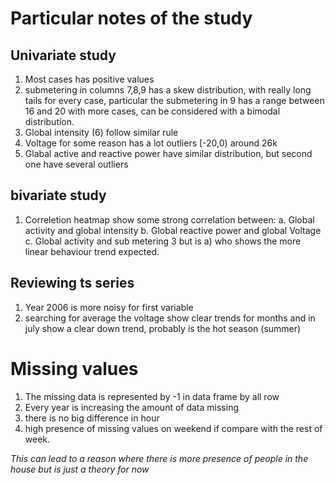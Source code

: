 # Particular notes of the study

## Univariate study

1. Most cases has positive values 
2. submetering in columns 7,8,9 has a skew distribution, with really long tails for every case, particular the submetering in 9 has a range between 16 and 20 with more cases, can be considered with a bimodal distribution.
3.  Global intensity (6) follow similar rule
4. Voltage for some reason has a lot outliers [-20,0) around 26k
5. Glabal active and reactive power have similar distribution, but second one have several outliers

## bivariate study

1. Correletion heatmap show some strong correlation between:
	a. Global activity and global intensity
	b. Global reactive power and global Voltage
	c. Global activity and sub metering 3
but is a) who shows the more linear behaviour trend expected.

## Reviewing ts series
1. Year 2006 is more noisy for first variable
2. searching for average the voltage show clear trends for months and in july show a clear down trend, probably is the hot season (summer)

# Missing values
1. The missing data is represented by -1 in data frame by all row
2. Every year is increasing the amount of data missing
3. there is no big difference in hour
4. high presence of missing values on weekend if compare with the rest of week.

*This can lead to a reason where there is more presence of people in the house but is just a theory for now*


